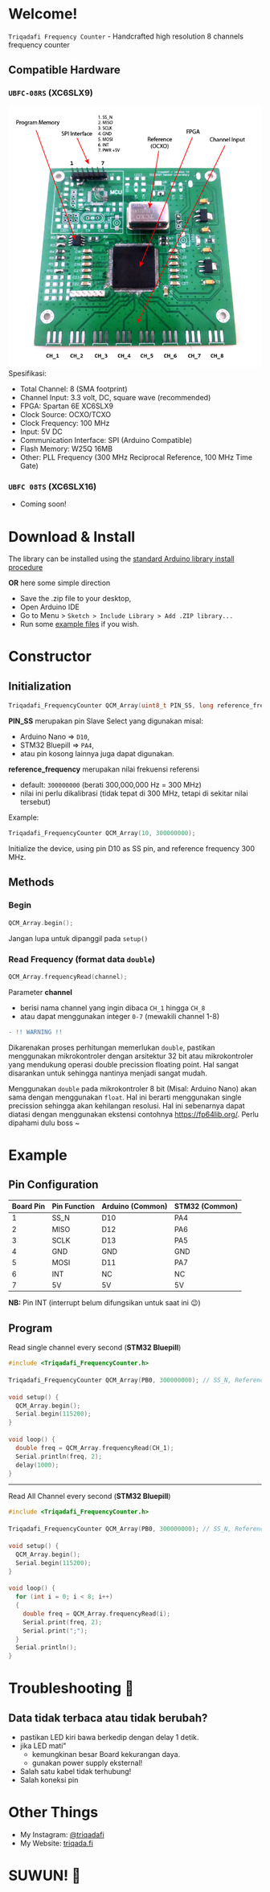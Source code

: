 # Welcome!
`Triqadafi Frequency Counter` - Handcrafted high resolution 8 channels frequency counter


## Compatible Hardware
### `UBFC-08RS` (XC6SLX9)
![Current Device](https://github.com/triqadafi/Triqadafi_FrequencyCounter/blob/master/images/device_cap-100.jpg?raw=true)
Spesifikasi:
- Total Channel: 8 (SMA footprint)
- Channel Input: 3.3 volt, DC, square wave (recommended)
- FPGA: Spartan 6E XC6SLX9
- Clock Source: OCXO/TCXO
- Clock Frequency: 100 MHz
- Input: 5V DC
- Communication Interface: SPI (Arduino Compatible)
- Flash Memory: W25Q 16MB
- Other: PLL Frequency (300 MHz Reciprocal Reference, 100 MHz Time Gate)

### `UBFC 08TS` (XC6SLX16)
- Coming soon!


# Download & Install

The library can be installed using the [standard Arduino library install procedure](http://arduino.cc/en/Guide/Libraries)

**OR** here some simple direction

- Save the .zip file to your desktop,
- Open Arduino IDE
- Go to Menu > `Sketch > Include Library > Add .ZIP library...`
- Run some [example files](https://github.com/triqadafi/Triqadafi_FrequencyCounter/tree/master/examples) if you wish.


# Constructor
## Initialization

```c++
Triqadafi_FrequencyCounter QCM_Array(uint8_t PIN_SS, long reference_frequency);
```
**PIN_SS** merupakan pin Slave Select yang digunakan 
misal: 
- Arduino Nano => `D10`, 
- STM32 Bluepill => `PA4`,
- atau pin kosong lainnya juga dapat digunakan.

**reference_frequency** merupakan nilai frekuensi referensi
- default: `300000000` (berati 300,000,000 Hz = 300 MHz)
- nilai ini perlu dikalibrasi (tidak tepat di 300 MHz, tetapi di sekitar nilai tersebut)

Example:
```c++
Triqadafi_FrequencyCounter QCM_Array(10, 300000000);
```
Initialize the device, using pin D10 as SS pin, and reference frequency 300 MHz.


## Methods
### Begin
```c++
QCM_Array.begin();
```
Jangan lupa untuk dipanggil pada `setup()`

### Read Frequency (format data `double`)
```c++
QCM_Array.frequencyRead(channel);
```
Parameter **channel** 
- berisi nama channel yang ingin dibaca `CH_1` hingga `CH_8`
- atau dapat menggunakan integer `0-7` (mewakili channel 1-8)


```diff
- !! WARNING !!
```
Dikarenakan proses perhitungan memerlukan `double`, pastikan menggunakan mikrokontroler dengan arsitektur 32 bit atau mikrokontroler yang mendukung operasi double precission floating point. Hal sangat disarankan untuk sehingga nantinya menjadi sangat mudah.

Menggunakan `double` pada mikrokontroler 8 bit (Misal: Arduino Nano) akan sama dengan menggunakan `float`. Hal ini berarti menggunakan single precission sehingga akan kehilangan resolusi. Hal ini sebenarnya dapat diatasi dengan menggunakan ekstensi contohnya https://fp64lib.org/. Perlu dipahami dulu boss ~


# Example

## Pin Configuration
| Board Pin | Pin Function | Arduino (Common) | STM32 (Common) |
| ----------- | ----------- | ----------- | ----------- |
| 1 | SS_N | D10 | PA4 |
| 2 | MISO | D12 | PA6 |
| 3 | SCLK | D13 | PA5 |
| 4 | GND | GND | GND |
| 5 | MOSI | D11 | PA7 |
| 6 | INT | NC | NC |
| 7 | 5V | 5V | 5V |

**NB:** Pin INT (interrupt belum difungsikan untuk saat ini :wink:)

## Program

Read single channel every second (**STM32 Bluepill**)
```c++
#include <Triqadafi_FrequencyCounter.h>

Triqadafi_FrequencyCounter QCM_Array(PB0, 300000000); // SS_N, Reference Frequency 300MHz

void setup() {
  QCM_Array.begin();
  Serial.begin(115200);
}

void loop() {
  double freq = QCM_Array.frequencyRead(CH_1);
  Serial.println(freq, 2);
  delay(1000);
}
```
----------
Read All Channel every second (**STM32 Bluepill**)
```c++
#include <Triqadafi_FrequencyCounter.h>

Triqadafi_FrequencyCounter QCM_Array(PB0, 300000000); // SS_N, Reference Frequency 300MHz

void setup() {
  QCM_Array.begin();
  Serial.begin(115200);
}

void loop() {
  for (int i = 0; i < 8; i++)
  {
    double freq = QCM_Array.frequencyRead(i);
    Serial.print(freq, 2); 
    Serial.print(";");
  }
  Serial.println();
}
```

# Troubleshooting :space_invader:
## Data tidak terbaca atau tidak berubah?
- pastikan LED kiri bawa berkedip dengan delay 1 detik.
- jika LED mati"
  - kemungkinan besar Board kekurangan daya.
  - gunakan power supply eksternal! 
- Salah satu kabel tidak terhubung!
- Salah koneksi pin

# Other Things
- My Instagram: [@triqadafi](http://instagram.com/triqadafi)
- My Website: [triqada.fi](http://triqada.fi)

# SUWUN! :sparkling_heart:	
